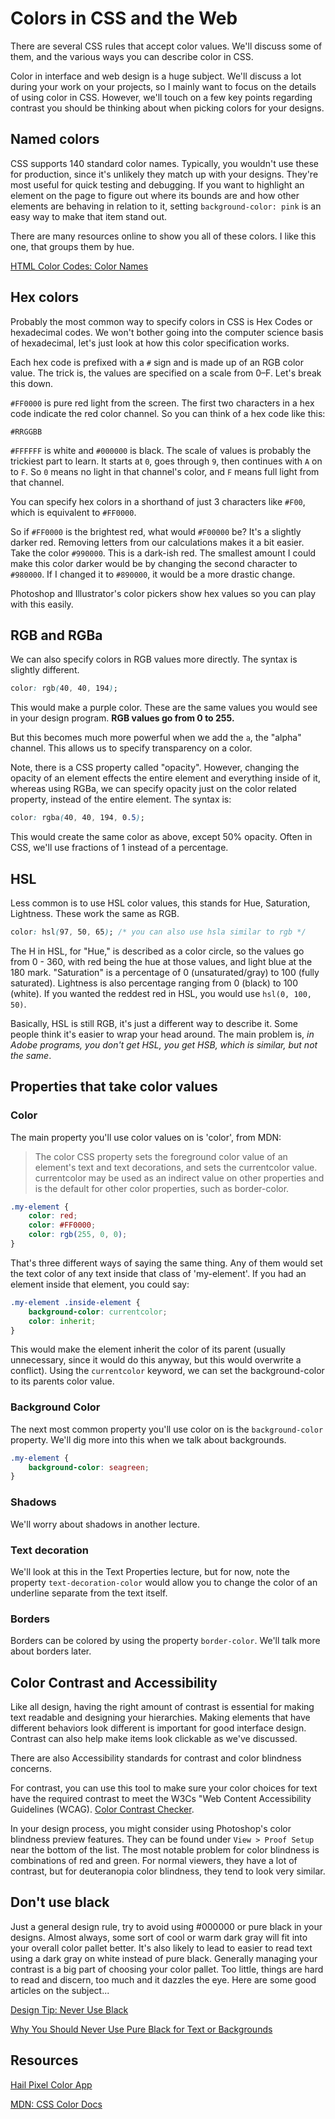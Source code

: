# Colors in CSS and the Web

There are several CSS rules that accept color values. We'll discuss some of them, and the various ways you can describe color in CSS.

Color in interface and web design is a huge subject. We'll discuss a lot during your work on your projects, so I mainly want to focus on the details of using color in CSS. However, we'll touch on a few key points regarding contrast you should be thinking about when picking colors for your designs.

## Named colors

CSS supports 140 standard color names. Typically, you wouldn't use these for production, since it's unlikely they match up with your designs. They're most useful for quick testing and debugging. If you want to highlight an element on the page to figure out where its bounds are and how other elements are behaving in relation to it, setting `background-color: pink` is an easy way to make that item stand out.

There are many resources online to show you all of these colors. I like this one, that groups them by hue. 

[HTML Color Codes: Color Names](https://htmlcolorcodes.com/color-names/)

## Hex colors

Probably the most common way to specify colors in CSS is Hex Codes or hexadecimal codes. We won't bother going into the computer science basis of hexadecimal, let's just look at how this color specification works.

Each hex code is prefixed with a `#` sign and is made up of an RGB color value. The trick is, the values are specified on a scale from 0&ndash;F. Let's break this down.

`#FF0000` is pure red light from the screen. The first two characters in a hex code indicate the red color channel. So you can think of a hex code like this: 

`#RRGGBB`

`#FFFFFF` is white and `#000000` is black. The scale of values is probably the trickiest part to learn. It starts at `0`, goes through `9`, then continues with `A` on to `F`. So `0` means no light in that channel's color, and `F` means full light from that channel. 

You can specify hex colors in a shorthand of just 3 characters like `#F00`, which is equivalent to `#FF0000`.

So if `#FF0000` is the brightest red, what would `#F00000` be? It's a slightly darker red. Removing letters from our calculations makes it a bit easier. Take the color `#990000`. This is a dark-ish red. The smallest amount I could make this color darker would be by changing the second character to `#980000`. If I changed it to `#890000`, it would be a more drastic change. 

Photoshop and Illustrator's color pickers show hex values so you can play with this easily. 

## RGB and RGBa

We can also specify colors in RGB values more directly. The syntax is slightly different. 

```css
color: rgb(40, 40, 194);
```

This would make a purple color. These are the same values you would see in your design program. **RGB values go from 0 to 255.**

But this becomes much more powerful when we add the `a`, the "alpha" channel. This allows us to specify transparency on a color.

Note, there is a CSS property called "opacity". However, changing the opacity of an element effects the entire element and everything inside of it, whereas using RGBa, we can specify opacity just on the color related property, instead of the entire element. The syntax is:

```css
color: rgba(40, 40, 194, 0.5);
```

This would create the same color as above, except 50% opacity. Often in CSS, we'll use fractions of 1 instead of a percentage.

## HSL

Less common is to use HSL color values, this stands for Hue, Saturation, Lightness. These work the same as RGB. 

```css
color: hsl(97, 50, 65); /* you can also use hsla similar to rgb */
```

The H in HSL, for "Hue," is described as a color circle, so the values go from 0 - 360, with red being the hue at those values, and light blue at the 180 mark. "Saturation" is a percentage of 0 (unsaturated/gray) to 100 (fully saturated). Lightness is also percentage ranging from 0 (black) to 100 (white). If you wanted the reddest red in HSL, you would use `hsl(0, 100, 50)`. 

Basically, HSL is still RGB, it's just a different way to describe it. Some people think it's easier to wrap your head around. The main problem is, _in Adobe programs, you don't get HSL, you get HSB, which is similar, but not the same_.

## Properties that take color values

### Color

The main property you'll use color values on is 'color', from MDN:

> The color CSS property sets the foreground color value of an element's text and text decorations, and sets the currentcolor value. currentcolor may be used as an indirect value on other properties and is the default for other color properties, such as border-color.

```css
.my-element {
    color: red;
    color: #FF0000;
    color: rgb(255, 0, 0);
}
```

That's three different ways of saying the same thing. Any of them would set the text color of any text inside that class of 'my-element'. If you had an element inside that element, you could say: 

```css
.my-element .inside-element {
    background-color: currentcolor;
    color: inherit;
}
```

This would make the element inherit the color of its parent (usually unnecessary, since it would do this anyway, but this would overwrite a conflict). Using the `currentcolor` keyword, we can set the background-color to its parents color value.

### Background Color

The next most common property you'll use color on is the `background-color` property. We'll dig more into this when we talk about backgrounds. 

```css
.my-element {
    background-color: seagreen;
}
```

### Shadows

We'll worry about shadows in another lecture.

### Text decoration

We'll look at this in the Text Properties lecture, but for now, note the property `text-decoration-color` would allow you to change the color of an underline separate from the text itself. 

### Borders

Borders can be colored by using the property `border-color`. We'll talk more about borders later.

## Color Contrast and Accessibility

Like all design, having the right amount of contrast is essential for making text readable and designing your hierarchies. Making elements that have different behaviors look different is important for good interface design. Contrast can also help make items look clickable as we've discussed. 

There are also Accessibility standards for contrast and color blindness concerns.

For contrast, you can use this tool to make sure your color choices for text have the required contrast to meet the W3Cs "Web Content Accessibility Guidelines (WCAG). [Color Contrast Checker](https://webaim.org/resources/contrastchecker/).

In your design process, you might consider using Photoshop's color blindness preview features. They can be found under `View > Proof Setup` near the bottom of the list. The most notable problem for color blindness is combinations of red and green. For normal viewers, they have a lot of contrast, but for deuteranopia color blindness, they tend to look very similar.

## Don't use black

Just a general design rule, try to avoid using #000000 or pure black in your designs. Almost always, some sort of cool or warm dark gray will fit into your overall color pallet better. It's also likely to lead to easier to read text using a dark gray on white instead of pure black. Generally managing your contrast is a big part of choosing your color pallet. Too little, things are hard to read and discern, too much and it dazzles the eye. Here are some good articles on the subject...

[Design Tip: Never Use Black](https://ianstormtaylor.com/design-tip-never-use-black/)

[Why You Should Never Use Pure Black for Text or Backgrounds](https://uxmovement.com/content/why-you-should-never-use-pure-black-for-text-or-backgrounds/)


## Resources

[Hail Pixel Color App](https://color.hailpixel.com)

[MDN: CSS Color Docs](https://developer.mozilla.org/en-US/docs/Web/HTML/Applying_color)